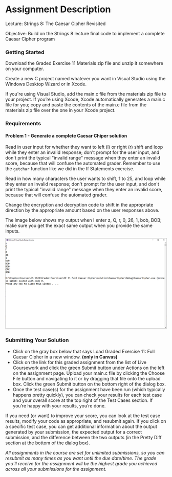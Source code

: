 # Assignment Description

Lecture: Strings 8: The Caesar Cipher Revisited

Objective: Build on the Strings 8 lecture final code to implement a complete Caesar Cipher program

### Getting Started

Download the Graded Exercise 11 Materials zip file and unzip it somewhere on your computer.

Create a new C project named whatever you want in Visual Studio using the Windows Desktop Wizard or in Xcode.

If you're using Visual Studio, add the main.c file from the materials zip file to your project. If you’re using Xcode, Xcode automatically generates a main.c file for you; copy and paste the contents of the main.c file from the materials zip file over the one in your Xcode project.

### Requirements

#### Problem 1 - Generate a complete Caesar Chiper solution

Read in user input for whether they want to left (l) or right (r) shift and loop while they enter an invalid response; don't prompt for the user input, and don't print the typical "invalid range" message when they enter an invalid score, because that will confuse the automated grader. Remember to use the `getchar` function like we did in the If Statements exercise.

Read in how many characters the user wants to shift, 1 to 25, and loop while they enter an invalid response; don't prompt for the user input, and don't print the typical "invalid range" message when they enter an invalid score, because that will confuse the automated grader.

Change the encryption and decryption code to shift in the appropriate direction by the appropriate amount based on the user responses above.

The image below shows my output when I enter z, Q, r, 0, 26, 1, bob, BOB; make sure you get the exact same output when you provide the same inputs.

![imageRef1](Graded%20Exercise%2011%20Example%20Output.png)

### Submitting Your Solution
- Click on the gray box below that says Load Graded Exercise 11: Full Caesar Cipher in a new window. **(only in Canvas)**
- Click on the link for this graded assignment from the list of Live Coursework and click the green Submit button under Actions on the left on the assignment page. Upload your main.c file by clicking the Choose File button and navigating to it or by dragging that file onto the upload box. Click the green Submit button on the bottom right of the dialog box.
- Once the test case(s) for the assignment have been run (which typically happens pretty quickly), you can check your results for each test case and your overall score at the top right of the Test Cases section. If you’re happy with your results, you’re done.

If you need (or want) to improve your score, you can look at the test case results, modify your code as appropriate, and resubmit again. If you click on a specific test case, you can get additional information about the output generated by your submission, the expected output for a correct submission, and the difference between the two outputs (in the Pretty Diff section at the bottom of the dialog box).

*All assignments in the course are set for unlimited submissions, so you can resubmit as many times as you want until the due date/time. The grade you’ll receive for the assignment will be the highest grade you achieved across all your submissions for the assignment.*
<br>

